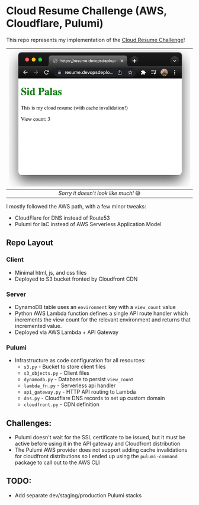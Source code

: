 # Cloud Resume Challenge (AWS, Cloudflare, Pulumi)

This repo represents my implementation of the [Cloud Resume Challenge](https://cloudresumechallenge.dev/docs/the-challenge/aws/)!

| ![screenshot.png](screenshot.png) |
|:--:|
| <i>Sorry it doesn't look like much! </i>😅|

I mostly followed the AWS path, with a few minor tweaks:
- CloudFlare for DNS instead of Route53
- Pulumi for IaC instead of AWS Serverless Application Model

## Repo Layout

### Client

- Minimal html, js, and css files
- Deployed to S3 bucket fronted by Cloudfront CDN

### Server

- DynamoDB table uses an `environment` key with a `view_count` value
- Python AWS Lambda function defines a single API route handler which increments the view count for the relevant environment and returns that incremented value.
- Deployed via AWS Lambda + API Gateway

### Pulumi

- Infrastructure as code configuration for all resources:
  - `s3.py` - Bucket to store client files
  - `s3_objects.py` - Client files
  - `dynamodb.py` - Database to persist `view_count`
  - `lambda_fn.py` - Serverless api handler
  - `api_gateway.py` - HTTP API routing to Lambda
  - `dns.py` - Cloudflare DNS records to set up custom domain
  - `cloudfront.py` - CDN definition

## Challenges:
- Pulumi doesn't wait for the SSL certificate to be issued, but it must be active before using it in the API gateway and Cloudfront distribution
- The Pulumi AWS provider does not support adding cache invalidations for cloudfront distributions so I ended up using the `pulumi-command` package to call out to the AWS CLI

## TODO: 
- Add separate dev/staging/production Pulumi stacks
